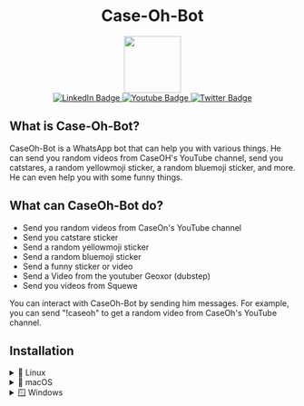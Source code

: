 <div id="header" align="center">
  <h1>Case-Oh-Bot</h1>
</div>

<div id="header" align="center">
  <img src="https://yt3.googleusercontent.com/yMgikI6obExifai9mch7ut8T68u97svQa8AWNimkxDLLy35mTRIgwOTWqS7oL41DikmqYbte=s160-c-k-c0x00ffffff-no-rj" width="100"/>
</div>
<div id="badges" align="center">
  <a href="https://twitch.tv/jaen_gaming">
    <img src="https://img.shields.io/badge/Twitch-purple?style=for-the-badge&logo=twitch&logoColor=white" alt="LinkedIn Badge"/>
  </a>
  <a href="https://www.youtube.com/@Jaen_Gaming69420?sub-confirmation=1">
    <img src="https://img.shields.io/badge/YouTube-red?style=for-the-badge&logo=youtube&logoColor=white" alt="Youtube Badge"/>
  </a>
  <a href="https://x.com/jans_1910">
    <img src="https://img.shields.io/badge/Twitter-blue?style=for-the-badge&logo=twitter&logoColor=white" alt="Twitter Badge"/>
  </a>
</div>

## What is Case-Oh-Bot?

CaseOh-Bot is a WhatsApp bot that can help you with various things. He can send you random videos from CaseOH's YouTube channel, send you catstares, a random yellowmoji sticker, a random bluemoji sticker, and more. He can even help you with some funny things.

## What can CaseOh-Bot do?

- Send you random videos from CaseOn's YouTube channel
- Send you catstare sticker
- Send a random yellowmoji sticker
- Send a random bluemoji sticker
- Send a funny sticker or video
- Send a Video from the youtuber Geoxor (dubstep)
- Send you videos from Squewe

You can interact with CaseOh-Bot by sending him messages. For example, you can send "!caseoh" to get a random video from CaseOh's YouTube channel.

## Installation

<details>
<summary>🐧 Linux</summary>
<br>
Before you start: you need a Chromium based browser (Google Chrome recommended) installed.

If you are on a no-gui or light system, make sure these dependency packages are installed:
```
gconf-service libgbm-dev libasound2 libatk1.0-0 libc6 libcairo2 libcups2 libdbus-1-3 libexpat1 libfontconfig1 libgcc1 libgconf-2-4 libgdk-pixbuf2.0-0 libglib2.0-0 libgtk-3-0 libnspr4 libpango-1.0-0 libpangocairo-1.0-0 libstdc++6 libx11-6 libx11-xcb1 libxcb1 libxcomposite1 libxcursor1 libxdamage1 libxext6 libxfixes3 libxi6 libxrandr2 libxrender1 libxss1 libxtst6 ca-certificates fonts-liberation libappindicator1 libnss3 lsb-release xdg-utils wget git
```
You can use whatever package manager your distro comes with.
You will also need Node.js LTS. You can use `nvm` for that, which has a install script:
```bash
curl -o- https://raw.githubusercontent.com/nvm-sh/nvm/v0.39.1/install.sh | bash
```
### 2. Getting source code
Now you need the source code. You can either download this repo as a ZIP file or use git clone (recommended):
```bash
git clone https://github.com/Janblocks1910/Case-Oh-Bot.git
```
### 3. Installing dependencies
Inside the project folder run:
```bash
npm i
```
### 4. Preparing keys and environment settings
Using Google Cloud Console, create a YouTube API key. How that works won't be mentioned here.
> **NOTE**
>
> Because every distro and package manager is different, run `whereis google-chrome` to find your Chrome installation path. On Debian/Ubuntu it should be `/usr/bin/google-chrome-stable`
Then create a `.env` file with following:
```
YOUTUBE_API_KEY="youryoutubeapikeyhere"
CHROME_PATH="/usr/bin/google-chrome-stable"
```
### 4. Run
Now CaseOh Bot is ready to start! Simply run:
```bash
node .
```
Scan the QR code in your terminal with a WhatsApp profile that should act as CaseOh Bot.
If you get sandbox related errors, this is sadly something Linux users have to deal with. If this is running on your host machine, your'e on your own to fix it.
If you cannot fix it and are comfortable running without the sandbox, you can add `DISABLE_SANDBOX="true"` to your `.env`, this works well for making it work in a Docker container for example.
</details>

<details>
<summary>🍎 macOS</summary>
<br>
Before you start: you need <a href="https://brew.sh">homebrew</a> and a Chromium based browser (Google Chrome recommended) installed.

Now you can easily install Node.js and Git using Terminal:
```bash
brew install node git
```
### 2. Getting source code
Now you need the source code. You can either download this repo as a ZIP file or use git clone (recommended):
```bash
git clone https://github.com/Janblocks1910/Case-Oh-Bot.git
```
### 3. Installing dependencies
Inside the project folder run:
```bash
npm i
```
### 4. Preparing keys and environment settings
Using Google Cloud Console, create a YouTube API key. How that works won't be mentioned here.
Then create a `.env` file with following:
```
YOUTUBE_API_KEY="youryoutubeapikeyhere"
CHROME_PATH="/Applications/Google Chrome.app/Contents/MacOS/Google Chrome"
```
### 4. Run
Now CaseOh Bot is ready to start! Simply run:
```bash
node .
```
Scan the QR code in your terminal with a WhatsApp profile that should act as CaseOh Bot.
</details>

<details>
<summary>🪟 Windows</summary>
<br>
Before you start: you need Node.js (LTS recommended but latest also works), and Git.

On Windows 10/11, you can use `winget` to install Node.js LTS:

```bash
winget install OpenJS.NodeJS.LTS
```
Same thing with Git:
```bash
winget install Git.Git
```
Or if you are on older Windows versions or don't want to use `winget`, get Node.js from <a href="https://nodejs.org/en">here</a>.
### 2. Getting source code
Now you need the source code. You can either download this repo as a ZIP file or use git clone (recommended):
```bash
git clone https://github.com/Janblocks1910/Case-Oh-Bot.git
```
### 3. Installing dependencies
Inside the project folder run:
```bash
npm i
```
### 4. Preparing keys and environment settings
Using Google Cloud Console, create a YouTube API key. How that works won't be mentioned here.

> **NOTE**
>
> If you got rid of Microsoft Edge or it wasn't installed for you, you need to get a Chromium based browser (perferrably Google Chrome), and use it's path instead of the Microsoft Edge path in `.env`!
Then create a `.env` file with following:
```
YOUTUBE_API_KEY="youryoutubeapikeyhere"
CHROME_PATH="C:\Program Files (x86)\Microsoft\Edge\Application\msedge.exe"
```
### 4. Run
Now CaseOh Bot is ready to start! Simply run:
```bash
node .
```
Scan the QR code in your terminal with a WhatsApp profile that should act as CaseOh Bot.
</details>
